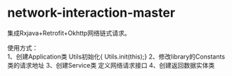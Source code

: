network-interaction-master
==========================================
集成Rxjava+Retrofit+Okhttp网络链式请求。

使用方式：
<br/>
     1、创建Application类  Utils初始化{ Utils.init(this);}
     2、修改library的Constants类的请求地址
     3、创建Service类  定义网络请求接口
     4、创建返回数据实体类
     
